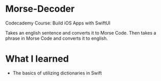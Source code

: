 # Morse-Decoder
Codecademy Course: Build iOS Apps with SwiftUI

Takes an english sentence and converts it to Morse Code. Then takes a phrase in Morse Code and converts it to english.

# What I learned
- The basics of utilizing dictionaries in Swift
